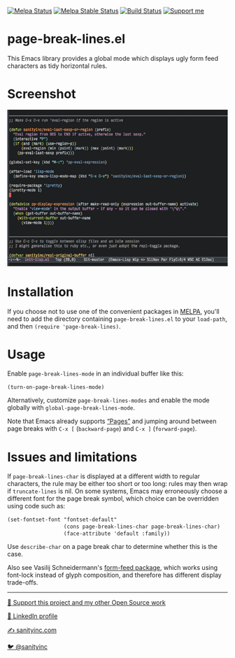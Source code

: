 [![Melpa Status](https://melpa.org/packages/page-break-lines-badge.svg)](https://melpa.org/#/page-break-lines)
[![Melpa Stable Status](https://stable.melpa.org/packages/page-break-lines-badge.svg)](https://stable.melpa.org/#/page-break-lines)
[![Build Status](https://github.com/purcell/page-break-lines/workflows/CI/badge.svg)](https://github.com/purcell/page-break-lines/actions)
<a href="https://www.patreon.com/sanityinc"><img alt="Support me" src="https://img.shields.io/badge/Support%20Me-%F0%9F%92%97-ff69b4.svg"></a>

page-break-lines.el
===================

This Emacs library provides a global mode which displays ugly form feed
characters as tidy horizontal rules.

Screenshot
==========

![page-break-lines screenshot](screenshot.png)

Installation
=============

If you choose not to use one of the convenient
packages in [MELPA](https://melpa.org), you'll need to
add the directory containing `page-break-lines.el` to your `load-path`, and
then `(require 'page-break-lines)`.

Usage
=====

Enable `page-break-lines-mode` in an individual buffer like this:

```elisp
(turn-on-page-break-lines-mode)
```

Alternatively, customize `page-break-lines-modes` and enable the mode globally with
`global-page-break-lines-mode`.

Note that Emacs already supports [“Pages”](https://www.gnu.org/software/emacs/manual/html_node/emacs/Pages.html)
and jumping around between page breaks with `C-x [` (`backward-page`)
and `C-x ]` (`forward-page`).

Issues and limitations
======================

If `page-break-lines-char` is displayed at a different width to
regular characters, the rule may be either too short or too long:
rules may then wrap if `truncate-lines` is nil. On some systems,
Emacs may erroneously choose a different font for the page break
symbol, which choice can be overridden using code such as:

```elisp
(set-fontset-font "fontset-default"
                  (cons page-break-lines-char page-break-lines-char)
                  (face-attribute 'default :family))
```

Use `describe-char` on a page break char to determine whether this
is the case.

Also see Vasilij Schneidermann's
[form-feed package](https://github.com/wasamasa/form-feed), which
works using font-lock instead of glyph composition, and therefore has
different display trade-offs.


<hr>

[💝 Support this project and my other Open Source work](https://www.patreon.com/sanityinc)

[💼 LinkedIn profile](https://uk.linkedin.com/in/stevepurcell)

[✍ sanityinc.com](http://www.sanityinc.com/)

[🐦 @sanityinc](https://twitter.com/sanityinc)
